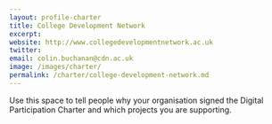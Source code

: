 ```yaml
---
layout: profile-charter
title: College Development Network
excerpt: 
website: http://www.collegedevelopmentnetwork.ac.uk
twitter: 
email: colin.buchanan@cdn.ac.uk
image: /images/charter/
permalink: /charter/college-development-network.md 
---
```


Use this space to tell people why your organisation signed the Digital Participation Charter and which projects you are supporting.

